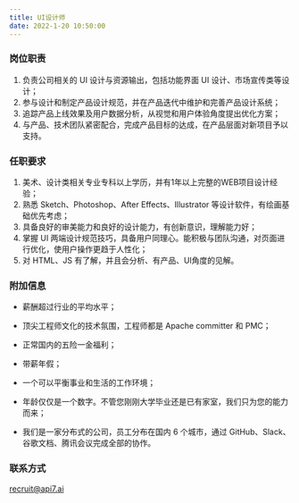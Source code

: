 ```yaml
---
title: UI设计师
date: 2022-1-20 10:50:00
---
```


### 岗位职责

1. 负责公司相关的 UI 设计与资源输出，包括功能界面 UI 设计、市场宣传类等设计； 
2. 参与设计和制定产品设计规范，并在产品迭代中维护和完善产品设计系统； 
3. 追踪产品上线效果及用户数据分析，从视觉和用户体验角度提出优化方案； 
4. 与产品、技术团队紧密配合，完成产品目标的达成，在产品层面对新项目予以支持。 

### 任职要求

1. 美术、设计类相关专业专科以上学历，并有1年以上完整的WEB项目设计经验； 
2. 熟悉 Sketch、Photoshop、After Effects、Illustrator 等设计软件，有绘画基础优先考虑； 
3. 具备良好的审美能力和良好的设计能力，有创新意识，理解能力好； 
4. 掌握 UI 两端设计规范技巧，具备用户同理心。能积极与团队沟通，对页面进行优化，使用户操作更趋于人性化； 
5. 对 HTML、JS 有了解，并且会分析、有产品、UI角度的见解。 

### 附加信息

- 薪酬超过行业的平均水平；

- 顶尖工程师文化的技术氛围，工程师都是 Apache committer 和 PMC；

- 正常国内的五险一金福利；

- 带薪年假；

- 一个可以平衡事业和生活的工作环境；

- 年龄仅仅是一个数字。不管您刚刚大学毕业还是已有家室，我们只为您的能力而来；

- 我们是一家分布式的公司，员工分布在国内 6 个城市，通过 GitHub、Slack、谷歌文档、腾讯会议完成全部的协作。

### 联系方式

[recruit@api7.ai](mailto:recruit@api7.ai)
